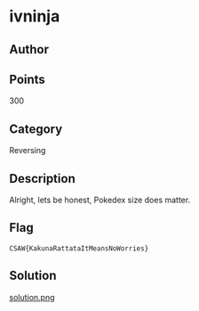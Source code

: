 # ivninja
## Author

## Points
300
## Category
Reversing
## Description
Alright, lets be honest, Pokedex size does matter.
## Flag
`CSAW{KakunaRattataItMeansNoWorries}`
## Solution
[solution.png](solution.png)